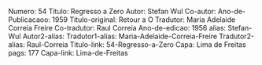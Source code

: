 Numero: 54
Titulo: Regresso a Zero
Autor: Stefan Wul
Co-autor: 
Ano-de-Publicacaoo: 1959
Titulo-original: Retour a O
Tradutor: Maria Adelaide Correia Freire
Co-tradutor: Raul Correia
Ano-de-edicao: 1956
alias: Stefan-Wul
Autor2-alias: 
Tradutor1-alias: Maria-Adelaide-Correia-Freire
Tradutor2-alias: Raul-Correia
Titulo-link: 54-Regresso-a-Zero
Capa: Lima de Freitas
pags: 177
Capa-link: Lima-de-Freitas